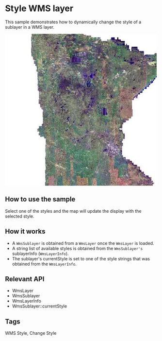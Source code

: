 # Style WMS layer

This sample demonstrates how to dynamically change the style of a sublayer in a WMS layer.

![](screenshot.png)

## How to use the sample
Select one of the styles and the map will update the display with the selected style.

## How it works
- A `WmsSublayer` is obtained from a `WmsLayer` once the `WmsLayer` is loaded.
- A string list of available styles is obtained from the `WmsSublayer's` sublayerInfo (`WmsLayerInfo`).
- The sublayer's currentStyle is set to one of the style strings that was obtained from the `WmsLayerInfo`.

## Relevant API
- WmsLayer
- WmsSublayer
- WmsLayerInfo
- WmsSublayer::currentStyle

## Tags
WMS Style, Change Style
